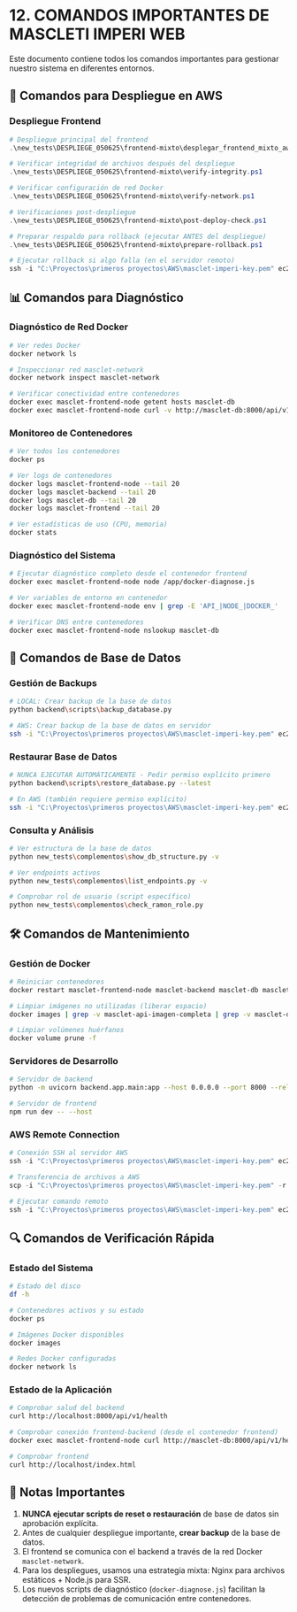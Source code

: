 # 12. COMANDOS IMPORTANTES DE MASCLETI IMPERI WEB

Este documento contiene todos los comandos importantes para gestionar nuestro sistema en diferentes entornos.

## 🚀 Comandos para Despliegue en AWS

### Despliegue Frontend

```powershell
# Despliegue principal del frontend
.\new_tests\DESPLIEGE_050625\frontend-mixto\desplegar_frontend_mixto_aws.ps1

# Verificar integridad de archivos después del despliegue
.\new_tests\DESPLIEGE_050625\frontend-mixto\verify-integrity.ps1

# Verificar configuración de red Docker
.\new_tests\DESPLIEGE_050625\frontend-mixto\verify-network.ps1

# Verificaciones post-despliegue
.\new_tests\DESPLIEGE_050625\frontend-mixto\post-deploy-check.ps1

# Preparar respaldo para rollback (ejecutar ANTES del despliegue)
.\new_tests\DESPLIEGE_050625\frontend-mixto\prepare-rollback.ps1

# Ejecutar rollback si algo falla (en el servidor remoto)
ssh -i "C:\Proyectos\primeros proyectos\AWS\masclet-imperi-key.pem" ec2-user@3.253.32.134 "~/masclet-imperi-web-deploy/rollback.sh"
```

## 📊 Comandos para Diagnóstico

### Diagnóstico de Red Docker

```bash
# Ver redes Docker
docker network ls

# Inspeccionar red masclet-network
docker network inspect masclet-network

# Verificar conectividad entre contenedores
docker exec masclet-frontend-node getent hosts masclet-db
docker exec masclet-frontend-node curl -v http://masclet-db:8000/api/v1/health
```

### Monitoreo de Contenedores

```bash
# Ver todos los contenedores
docker ps

# Ver logs de contenedores
docker logs masclet-frontend-node --tail 20
docker logs masclet-backend --tail 20
docker logs masclet-db --tail 20
docker logs masclet-frontend --tail 20

# Ver estadísticas de uso (CPU, memoria)
docker stats
```

### Diagnóstico del Sistema

```bash
# Ejecutar diagnóstico completo desde el contenedor frontend
docker exec masclet-frontend-node node /app/docker-diagnose.js

# Ver variables de entorno en contenedor
docker exec masclet-frontend-node env | grep -E 'API_|NODE_|DOCKER_'

# Verificar DNS entre contenedores
docker exec masclet-frontend-node nslookup masclet-db
```

## 💾 Comandos de Base de Datos

### Gestión de Backups

```bash
# LOCAL: Crear backup de la base de datos
python backend\scripts\backup_database.py

# AWS: Crear backup de la base de datos en servidor
ssh -i "C:\Proyectos\primeros proyectos\AWS\masclet-imperi-key.pem" ec2-user@3.253.32.134 "cd ~/masclet-imperi-web-deploy && docker exec masclet-db pg_dump -U postgres masclet_imperi > ~/backup_masclet_imperi_aws_$(date +%Y%m%d_%H%M%S).sql"
```

### Restaurar Base de Datos

```bash
# NUNCA EJECUTAR AUTOMÁTICAMENTE - Pedir permiso explícito primero
python backend\scripts\restore_database.py --latest

# En AWS (también requiere permiso explícito)
ssh -i "C:\Proyectos\primeros proyectos\AWS\masclet-imperi-key.pem" ec2-user@3.253.32.134 "cd ~/masclet-imperi-web-deploy && cat ~/backup_para_restaurar.sql | docker exec -i masclet-db psql -U postgres masclet_imperi"
```

### Consulta y Análisis

```bash
# Ver estructura de la base de datos
python new_tests\complementos\show_db_structure.py -v

# Ver endpoints activos
python new_tests\complementos\list_endpoints.py -v

# Comprobar rol de usuario (script específico)
python new_tests\complementos\check_ramon_role.py
```

## 🛠️ Comandos de Mantenimiento

### Gestión de Docker

```bash
# Reiniciar contenedores
docker restart masclet-frontend-node masclet-backend masclet-db masclet-frontend

# Limpiar imágenes no utilizadas (liberar espacio)
docker images | grep -v masclet-api-imagen-completa | grep -v masclet-db-imagen-completa | grep -v REPOSITORY | awk '{print $3}' | xargs -r docker rmi -f

# Limpiar volúmenes huérfanos
docker volume prune -f
```

### Servidores de Desarrollo

```bash
# Servidor de backend
python -m uvicorn backend.app.main:app --host 0.0.0.0 --port 8000 --reload

# Servidor de frontend
npm run dev -- --host
```

### AWS Remote Connection

```powershell
# Conexión SSH al servidor AWS
ssh -i "C:\Proyectos\primeros proyectos\AWS\masclet-imperi-key.pem" ec2-user@3.253.32.134

# Transferencia de archivos a AWS
scp -i "C:\Proyectos\primeros proyectos\AWS\masclet-imperi-key.pem" -r ruta_local ec2-user@3.253.32.134:ruta_remota

# Ejecutar comando remoto
ssh -i "C:\Proyectos\primeros proyectos\AWS\masclet-imperi-key.pem" ec2-user@3.253.32.134 "comando_a_ejecutar"
```

## 🔍 Comandos de Verificación Rápida

### Estado del Sistema

```bash
# Estado del disco
df -h

# Contenedores activos y su estado
docker ps

# Imágenes Docker disponibles
docker images

# Redes Docker configuradas
docker network ls
```

### Estado de la Aplicación

```bash
# Comprobar salud del backend
curl http://localhost:8000/api/v1/health

# Comprobar conexión frontend-backend (desde el contenedor frontend)
docker exec masclet-frontend-node curl http://masclet-db:8000/api/v1/health

# Comprobar frontend
curl http://localhost/index.html
```

## 📝 Notas Importantes

1. **NUNCA ejecutar scripts de reset o restauración** de base de datos sin aprobación explícita.
2. Antes de cualquier despliegue importante, **crear backup** de la base de datos.
3. El frontend se comunica con el backend a través de la red Docker `masclet-network`.
4. Para los despliegues, usamos una estrategia mixta: Nginx para archivos estáticos + Node.js para SSR.
5. Los nuevos scripts de diagnóstico (`docker-diagnose.js`) facilitan la detección de problemas de comunicación entre contenedores.

